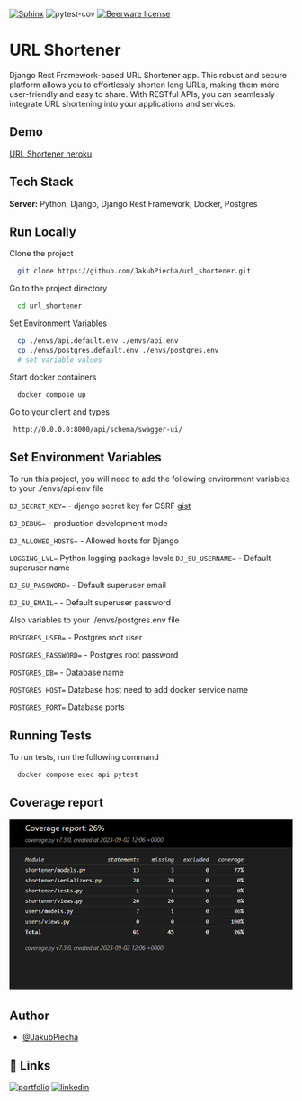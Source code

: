 
[![Sphinx](https://img.shields.io/badge/documentation-yes-green
)](https://choosealicense.com/licenses/mit/)
![pytest-cov](https://img.shields.io/badge/coverage-100%25-green?color=green)
[![Beerware license](https://img.shields.io/badge/license-Beerware-yellow
)](https://github.com/JakubPiecha/url_shortener/blob/master/LICENSE)



# URL Shortener

Django Rest Framework-based URL Shortener app. This robust and secure platform allows you to effortlessly shorten long URLs, making them more user-friendly and easy to share. With RESTful APIs, you can seamlessly integrate URL shortening into your applications and services.


## Demo

[URL Shortener heroku](https://heroku.com/)


## Tech Stack

**Server:** Python, Django, Django Rest Framework, Docker, Postgres


## Run Locally

Clone the project

```bash
  git clone https://github.com/JakubPiecha/url_shortener.git
```

Go to the project directory

```bash
  cd url_shortener
```

Set Environment Variables

```bash
  cp ./envs/api.default.env ./envs/api.env  
  cp ./envs/postgres.default.env ./envs/postgres.env 
  # set variable values
```

Start docker containers
```bash
  docker compose up
```


Go to your client and types
```bash
 http://0.0.0.0:8000/api/schema/swagger-ui/
```

## Set Environment Variables

To run this project, you will need to add the following environment variables to your ./envs/api.env file

`DJ_SECRET_KEY=` - django secret key for CSRF [gist](https://gist.github.com/JakubPiecha/0ccae2a55b9413c484a5d991ce0540ed)

`DJ_DEBUG=` - production development mode

`DJ_ALLOWED_HOSTS=` - Allowed hosts for Django

`LOGGING_LVL=` Python logging package levels
`DJ_SU_USERNAME=` - Default superuser name

`DJ_SU_PASSWORD=` - Default superuser email

`DJ_SU_EMAIL=` - Default superuser password


Also variables to your ./envs/postgres.env file

`POSTGRES_USER=` - Postgres root user

`POSTGRES_PASSWORD=` - Postgres root password

`POSTGRES_DB=` - Database name

`POSTGRES_HOST=` Database host need to add docker service name

`POSTGRES_PORT=` Database ports


## Running Tests

To run tests, run the following command

```bash
  docker compose exec api pytest
```


## Coverage report

![Coverage report](https://raw.githubusercontent.com/JakubPiecha/url_shortener/master/screenshots/coverage.png)


## Author

- [@JakubPiecha](https://github.com/JakubPiecha)


## 🔗 Links
[![portfolio](https://img.shields.io/badge/my_portfolio-000?style=for-the-badge&logo=ko-fi&logoColor=white)](https://github.com/JakubPiecha?tab=repositories)
[![linkedin](https://img.shields.io/badge/linkedin-0A66C2?style=for-the-badge&logo=linkedin&logoColor=white)](https://www.linkedin.com/in/jakubpiecha/)


